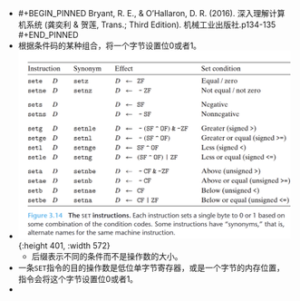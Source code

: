 - #+BEGIN_PINNED
  Bryant, R. E., & O’Hallaron, D. R. (2016). 深入理解计算机系统 (龚奕利 & 贺莲, Trans.; Third Edition). 机械工业出版社.p134-135
  #+END_PINNED
- 根据条件码的某种组合，将一个字节设置位0或者1。
- ![image.png](../assets/image_1653280318546_0.png){:height 401, :width 572}
	- 后缀表示不同的条件而不是操作数的大小。
- 一条`SET`指令的目的操作数是低位单字节寄存器，或是一个字节的内存位置，指令会将这个字节设置位0或者1。
-